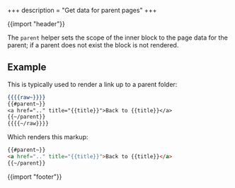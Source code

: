 +++
description = "Get data for parent pages"
+++

{{import "header"}}

The `parent` helper sets the scope of the inner block to the page data for the parent; if a parent does not exist the block is not rendered.

## Example

This is typically used to render a link up to a parent folder:

```handlebars
{{{{raw~}}}}
{{#parent~}}
<a href=".." title="{{title}}">Back to {{title}}</a>
{{~/parent}}
{{{{~/raw}}}}
```

Which renders this markup:

```html
{{#parent~}}
<a href=".." title="{{title}}">Back to {{title}}</a>
{{~/parent}}
```

{{import "footer"}}
